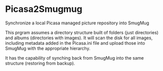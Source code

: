 Picasa2Smugmug
==============

Synchronize a local Picasa managed picture repository into SmugMug

This prgram assumes a directory structure built of folders (just directories) and albums (directories with images). It will 
scan the disk for all images, including metadata added in the Picasa.ini file and upload those into SmugMug with the 
appropriate hierarchy. 

It has the capability of synching back from SmugMug into the same structure (restoring from backup).
